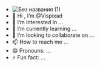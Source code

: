 - ![Без названия (1)](https://github.com/Vispixad/Vispixad/assets/161984981/5c3d0732-8267-4d95-9c74-4e9665803ff6)
- 👋 Hi
, I’m @Vispixad
- 👀 I’m interested in ...
- 🌱 I’m currently learning ...
- 💞️ I’m looking to collaborate on ...
- 📫 How to reach me ...
- 😄 Pronouns: ...
- ⚡ Fun fact: ...

<!---
Vispixad/Vispixad is a ✨ special ✨ repository because its `README.md` (this file) appears on your GitHub profile.
You can click the Preview link to take a look at your changes.
--->
